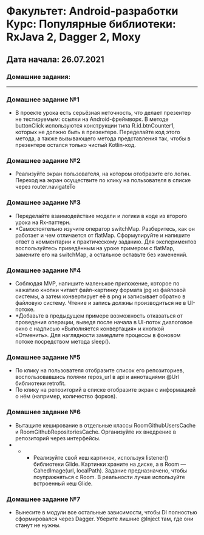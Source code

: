 # Факультет: Android-разработки<br>Курс: Популярные библиотеки: RxJava 2, Dagger 2, Moxy   
## Дата начала: 26.07.2021
### Домашние задания:
---
### Домашнее задание №1 
- В проекте урока есть серьёзная неточность, что делает презентер не тестируемым: ссылки на Android-фреймворк. В методе buttonClick используются конструкции типа R.id.btnCounter1, которых не должно быть в презентере. Переделайте код этого метода, а также вызывающего метода представления так, чтобы в презентере остался только чистый Kotlin-код.
### Домашнее задание №2
- Реализуйте экран пользователя, на котором отобразите его логин. Переход на экран осуществите по клику на пользователя в списке через router.navigateTo
### Домашнее задание №3 
- Переделайте взаимодействие модели и логики в коде из второго урока на Rx-паттерн.
- *Самостоятельно изучите оператор switchMap. Разберитесь, как он работает и чем отличается от flatMap. Сформулируйте и напишите ответ в комментарии к практическому заданию. Для экспериментов воспользуйтесь приведённым на уроке примером с flatMap, замените его на switchMap, а остальное оставьте без изменений.
### Домашнее задание №4 
- Соблюдая MVP, напишите маленькое приложение, которое по нажатию кнопки читает файл-картинку формата jpg из файловой системы, а затем конвертирует её в png и записывает обратно в файловую систему. Чтение и запись должны производиться не в UI-потоке.
- *Добавьте в предыдущем примере возможность отказаться от проведения операции, выведя после начала в UI-поток диалоговое окно с надписью «Выполняется конвертация» и кнопкой «Отменить». Для наглядности замедлите процессы в фоновом потоке посредством метода sleep().
### Домашнее задание №5 
- По клику на пользователя отобразите список его репозиториев, воспользовавшись полями repos_url в api и аннотациями @Url библиотеки retrofit.
- По клику на репозиторий в списке отобразите экран с информацией о нём (например, количество форков).
### Домашнее задание №6
- Вытащите кеширование в отдельные классы RoomGithubUsersCache и RoomGithubRepositoriesCache. Организуйте их внедрение в репозиторий через интерфейсы.
- * * Реализуйте свой кеш картинок, используя listener() библиотеки Glide. Картинки храните на диске, а в Room — CahedImage(url, localPath). Задание предназначено, чтобы поупражняться с Room. В реальности лучше используйте встроенный кеш Glide.
### Домашнее задание №7
- Вынесите в модули все остальные зависимости, чтобы DI полностью сформировался через Dagger. Уберите лишние @Inject там, где они станут не нужны.